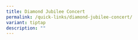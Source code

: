 ```yaml
---
title: Diamond Jubilee Concert
permalink: /quick-links/diamond-jubilee-concert/
variant: tiptap
description: ""
---
```

<p></p>